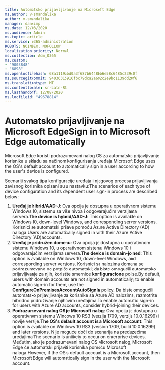 ```yaml
---
title: Automatsko prijavljivanje na Microsoft Edge
ms.author: v-smandalika
author: v-smandalika
manager: dansimp
ms.date: 12/03/2020
ms.audience: Admin
ms.topic: article
ms.service: o365-administration
ROBOTS: NOINDEX, NOFOLLOW
localization_priority: Normal
ms.collection: Adm_O365
ms.custom:
- "9003848"
- "6898"
ms.openlocfilehash: 68a1119abd0a3f687b6448bb6e58c6485c239c0f
ms.sourcegitcommit: 94036315916fbc79dca2a692c2e9bc1139dd28f6
ms.translationtype: MT
ms.contentlocale: sr-Latn-RS
ms.lasthandoff: 12/08/2020
ms.locfileid: "49678814"
---
```

# <a name="sign-in-to-microsoft-edge-automatically"></a><span data-ttu-id="d9e81-102">Automatsko prijavljivanje na Microsoft Edge</span><span class="sxs-lookup"><span data-stu-id="d9e81-102">Sign in to Microsoft Edge automatically</span></span>

<span data-ttu-id="d9e81-103">Microsoft Edge koristi podrazumevani nalog OS za automatsko prijavljivanje korisnika u skladu sa načinom konfigurisanja uređaja.</span><span class="sxs-lookup"><span data-stu-id="d9e81-103">Microsoft Edge uses the OS's default account to automatically sign in a user according to how the user's device is configured.</span></span> 

<span data-ttu-id="d9e81-104">Scenariji svakog tipa konfiguracije uređaja i njegovog procesa prijavljivanja zavisnog korisnika opisani su u nastavku:</span><span class="sxs-lookup"><span data-stu-id="d9e81-104">The scenarios of each type of device configuration and its dependent user sign-in process are described below:</span></span>

1. <span data-ttu-id="d9e81-105">**Uređaj je hibrid/AAD-J**: Ova opcija je dostupna u operativnom sistemu Windows 10, sistemu sa više nivoa i odgovarajućim verzijama servera.</span><span class="sxs-lookup"><span data-stu-id="d9e81-105">**The device is hybrid/AAD-J**: This option is available on Windows 10, down-level Windows, and corresponding server versions.</span></span> <span data-ttu-id="d9e81-106">Korisnici se automatski prijave pomoću Azure Active Directory (AD) naloga.</span><span class="sxs-lookup"><span data-stu-id="d9e81-106">Users are automatically signed in with their Azure Active Directory (AD)accounts.</span></span>
2. <span data-ttu-id="d9e81-107">**Uređaj je pridružen domenu**: Ova opcija je dostupna u operativnom sistemu Windows 10, u operativnom sistemu Windows 10 i odgovarajućim verzijama servera.</span><span class="sxs-lookup"><span data-stu-id="d9e81-107">**The device is domain-joined**: This option is available on Windows 10, down-level Windows, and corresponding server versions.</span></span> <span data-ttu-id="d9e81-108">Korisnici sa nalozima domena se podrazumevano ne potpiše automatski; da biste omogućili automatsko prijavljivanje za njih, koristite smernice **konfiguracione** polise.</span><span class="sxs-lookup"><span data-stu-id="d9e81-108">By default, users with domain accounts are not signed in automatically; to enable automatic sign-in for them, use the **ConfigureOnPremisesAccountAutoSignIn** policy.</span></span> <span data-ttu-id="d9e81-109">Da biste omogućili automatsko prijavljivanje za korisnike sa Azure AD nalozima, razmotrite hibridno pridruživanje njihovim uređajima.</span><span class="sxs-lookup"><span data-stu-id="d9e81-109">To enable automatic sign-in for users with Azure AD accounts, consider hybrid-joining their devices.</span></span>
3. <span data-ttu-id="d9e81-110">**Podrazumevani nalog OS je Microsoft nalog**: Ova opcija je dostupna u operativnom sistemu Windows 10 RS3 (verzija 1709, verzija 10.0.16299) i novije verzije.</span><span class="sxs-lookup"><span data-stu-id="d9e81-110">**The OS's default account is a Microsoft account**: This option is available on Windows 10 RS3 (version 1709, build 10.0.16299) and later versions.</span></span> <span data-ttu-id="d9e81-111">Nije moguće doći do scenarija na preduzećima uređajima.</span><span class="sxs-lookup"><span data-stu-id="d9e81-111">The scenario is unlikely to occur on enterprise devices.</span></span> <span data-ttu-id="d9e81-112">Međutim, ako je podrazumevani nalog OS Microsoft nalog, Microsoft Edge će automatski prijaviti korisnika pomoću Microsoft naloga.</span><span class="sxs-lookup"><span data-stu-id="d9e81-112">However, if the OS's default account is a Microsoft account, then Microsoft Edge will automatically sign in the user with the Microsoft account.</span></span>
 
 
